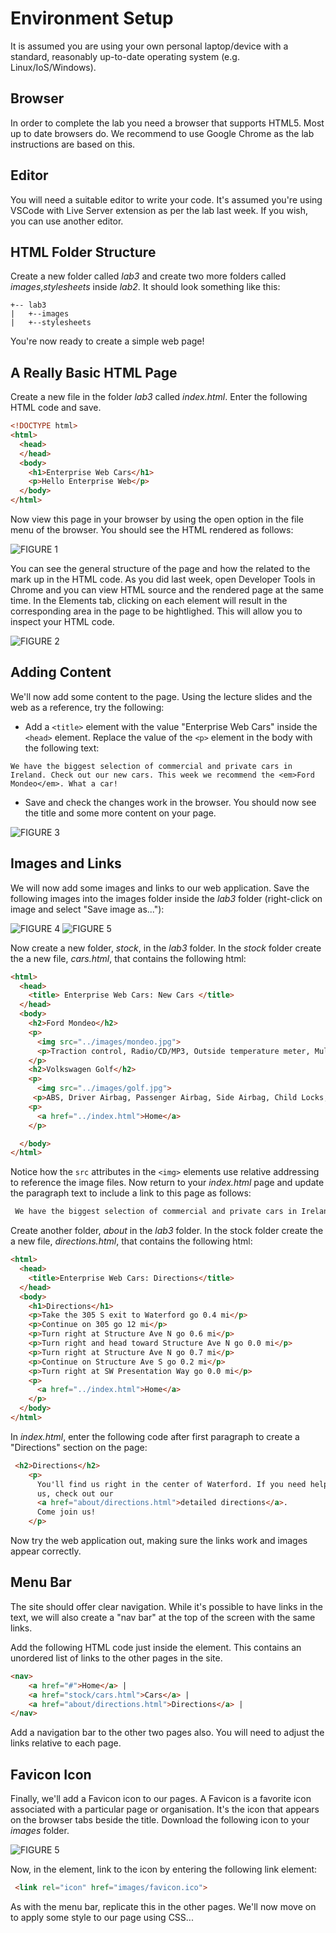 # Environment Setup

It is assumed you are using your own personal laptop/device with a standard, reasonably up-to-date operating system (e.g. Linux/IoS/Windows).

## Browser
In order to complete the lab you need a browser that supports HTML5. Most up to date browsers do. We recommend to use Google Chrome as the lab instructions are based on this.

## Editor
You will need a suitable editor to write your code. It's assumed you're using VSCode with Live Server extension as per the lab last week. If you wish, you can use another editor.

## HTML Folder Structure
Create a new folder called *lab3* and create two more folders called *images*,*stylesheets* inside *lab2*. It should look something like this:

~~~
+-- lab3
|   +--images
|   +--stylesheets
~~~

You're now ready to create a simple web page!

## A Really Basic HTML Page
Create a new file in  the folder *lab3* called *index.html*. Enter the following HTML code and save.

~~~html
<!DOCTYPE html>
<html>
  <head>
  </head>
  <body>
    <h1>Enterprise Web Cars</h1>
    <p>Hello Enterprise Web</p>
  </body>
</html>
~~~
Now view this page in your browser by using the open option in the file menu of the browser. You should see the HTML rendered as follows:

![FIGURE 1](./img/browser1.png)

You can see the general structure of the page and how the related to the mark up in the HTML code. As you did last week, open Developer Tools in Chrome and you can view HTML source and the rendered page at the same time. In the Elements tab, clicking on each element will result in the corresponding area in the page to be hightlighed. This will allow you to inspect your HTML code.

![FIGURE 2](./img/browser2.png)

## Adding Content

We'll now add some content to the page. Using the lecture slides and the web as a reference, try the following:

- Add a ``<title>`` element with the value "Enterprise Web Cars" inside the ``<head>`` element.
Replace the value of the ``<p>`` element in the body with the following text:

~~~text
We have the biggest selection of commercial and private cars in Ireland. Check out our new cars. This week we recommend the <em>Ford Mondeo</em>. What a car!
~~~

- Save and check the changes work in the browser. You should now see the title and some more content on your page.

![FIGURE 3](./img/browser3.png)

## Images and Links
We will now add some images and links to our web application. Save the following images into the images folder inside the *lab3* folder (right-click on image and select "Save image as..."):


![FIGURE 4](./img/mondeo.jpg)
![FIGURE 5](./img/golf.jpg)


Now create a new folder, *stock*, in the *lab3* folder. In the *stock* folder create the a new file, *cars.html*, that contains the following html:
 
~~~html
<html>
  <head>
    <title> Enterprise Web Cars: New Cars </title>
  </head>
  <body>
    <h2>Ford Mondeo</h2>
    <p>
      <img src="../images/mondeo.jpg">
      <p>Traction control, Radio/CD/MP3, Outside temperature meter, Multi function steering wheel, Isofix child seat anchor points, Immobiliser,                    Heated screen.</p>
    </p>
    <h2>Volkswagen Golf</h2>
    <p>
      <img src="../images/golf.jpg">
     <p>ABS, Driver Airbag, Passenger Airbag, Side Airbag, Child Locks, Deadlocks, Flat Tyre Indicator, ISO Fix, Multiple Airbags, Side Impact Protection, Xenon Headlights. </p>
    <p>
      <a href="../index.html">Home</a>
    </p>

  </body>
</html>
~~~

Notice how the ``src`` attributes in the ``<img>`` elements use relative addressing to reference the image files. Now return to your *index.html* page and update the paragraph text to include a link to this page as follows:

~~~html
 We have the biggest selection of commercial and private cars in Ireland. Check out our <a href="stock/cars.html"> new cars</a>. This week we recommend <em>the Ford Mondeo</em>. What a car!
~~~

Create another folder, *about* in the *lab3* folder. In the stock folder create the a new file, *directions.html*, that contains the following html:

~~~html
<html>
  <head>
    <title>Enterprise Web Cars: Directions</title>
  </head>
  <body>
    <h1>Directions</h1>
    <p>Take the 305 S exit to Waterford go 0.4 mi</p>
    <p>Continue on 305 go 12 mi</p>
    <p>Turn right at Structure Ave N go 0.6 mi</p>
    <p>Turn right and head toward Structure Ave N go 0.0 mi</p>
    <p>Turn right at Structure Ave N go 0.7 mi</p>
    <p>Continue on Structure Ave S go 0.2 mi</p>
    <p>Turn right at SW Presentation Way go 0.0 mi</p>
    <p>
      <a href="../index.html">Home</a>
    </p>
  </body>
</html>
~~~

In *index.html*, enter the following code after first paragraph to create a "Directions" section on the page:

~~~html
 <h2>Directions</h2>
    <p>
      You'll find us right in the center of Waterford. If you need help finding
      us, check out our
      <a href="about/directions.html">detailed directions</a>.
      Come join us!
    </p>
~~~

Now try the web application out, making sure the links work and images appear correctly.

## Menu Bar
The site should offer clear navigation. While it's possible to have links in the text, we will also create a "nav bar" at the top of the screen with the same links.

Add the following HTML code just inside the <body> element. This contains an unordered list of links to the other pages in the site.

~~~html
<nav>
    <a href="#">Home</a> |
    <a href="stock/cars.html">Cars</a> |
    <a href="about/directions.html">Directions</a> |
</nav>
~~~

Add a navigation bar to the other two pages also. You will need to adjust the links relative to each page.

## Favicon Icon

Finally, we'll add a Favicon icon to our pages. A Favicon is a favorite icon associated with a particular page or organisation. It's the icon that appears on the browser tabs beside the title. Download the following icon to your *images* folder.

![FIGURE 5](./img/favicon.ico)

Now, in the <head> element, link to the icon by entering the following link element:

~~~html
 <link rel="icon" href="images/favicon.ico">
~~~

As with the menu bar, replicate this in the other pages. We'll now move on to apply some style to our page using CSS...